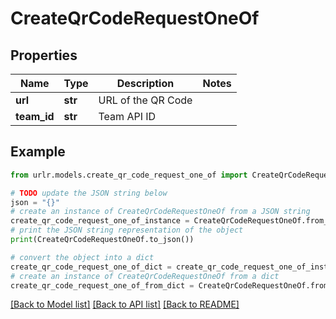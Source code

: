 # CreateQrCodeRequestOneOf


## Properties

Name | Type | Description | Notes
------------ | ------------- | ------------- | -------------
**url** | **str** | URL of the QR Code | 
**team_id** | **str** | Team API ID | 

## Example

```python
from urlr.models.create_qr_code_request_one_of import CreateQrCodeRequestOneOf

# TODO update the JSON string below
json = "{}"
# create an instance of CreateQrCodeRequestOneOf from a JSON string
create_qr_code_request_one_of_instance = CreateQrCodeRequestOneOf.from_json(json)
# print the JSON string representation of the object
print(CreateQrCodeRequestOneOf.to_json())

# convert the object into a dict
create_qr_code_request_one_of_dict = create_qr_code_request_one_of_instance.to_dict()
# create an instance of CreateQrCodeRequestOneOf from a dict
create_qr_code_request_one_of_from_dict = CreateQrCodeRequestOneOf.from_dict(create_qr_code_request_one_of_dict)
```
[[Back to Model list]](../README.md#documentation-for-models) [[Back to API list]](../README.md#documentation-for-api-endpoints) [[Back to README]](../README.md)


